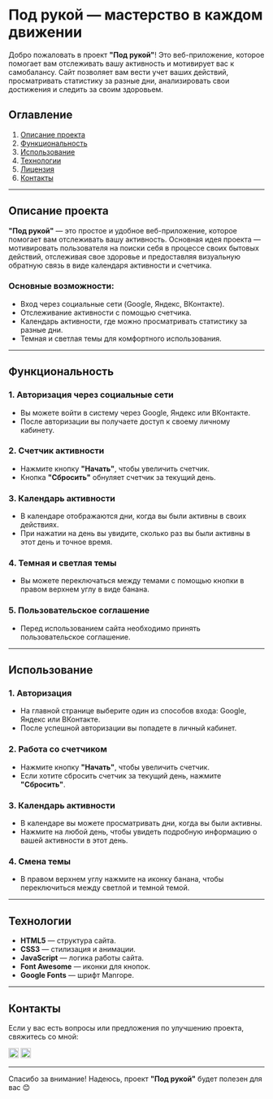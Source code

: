 # Под рукой — мастерство в каждом движении

Добро пожаловать в проект **"Под рукой"**! Это веб-приложение, которое помогает вам отслеживать вашу активность и мотивирует вас к самобалансу. Сайт позволяет вам вести учет ваших действий, просматривать статистику за разные дни, анализировать свои достижения и следить за своим здоровьем.

## Оглавление

1. [Описание проекта](#описание-проекта)
2. [Функциональность](#функциональность)
3. [Использование](#использование)
4. [Технологии](#технологии)
5. [Лицензия](#лицензия)
6. [Контакты](#контакты)

---

## Описание проекта

**"Под рукой"** — это простое и удобное веб-приложение, которое помогает вам отслеживать вашу активность. Основная идея проекта — мотивировать пользователя на поиски себя в процессе своих бытовых действий, отслеживая свое здоровье и предоставляя визуальную обратную связь в виде календаря активности и счетчика.

### Основные возможности:
- Вход через социальные сети (Google, Яндекс, ВКонтакте).
- Отслеживание активности с помощью счетчика.
- Календарь активности, где можно просматривать статистику за разные дни.
- Темная и светлая темы для комфортного использования.

---

## Функциональность

### 1. **Авторизация через социальные сети**
   - Вы можете войти в систему через Google, Яндекс или ВКонтакте.
   - После авторизации вы получаете доступ к своему личному кабинету.

### 2. **Счетчик активности**
   - Нажмите кнопку **"Начать"**, чтобы увеличить счетчик.
   - Кнопка **"Сбросить"** обнуляет счетчик за текущий день.

### 3. **Календарь активности**
   - В календаре отображаются дни, когда вы были активны в своих действиях.
   - При нажатии на день вы увидите, сколько раз вы были активны в этот день и точное время.

### 4. **Темная и светлая темы**
   - Вы можете переключаться между темами с помощью кнопки в правом верхнем углу в виде банана.

### 5. **Пользовательское соглашение**
   - Перед использованием сайта необходимо принять пользовательское соглашение.

---

## Использование

### 1. **Авторизация**
   - На главной странице выберите один из способов входа: Google, Яндекс или ВКонтакте.
   - После успешной авторизации вы попадете в личный кабинет.

### 2. **Работа со счетчиком**
   - Нажмите кнопку **"Начать"**, чтобы увеличить счетчик.
   - Если хотите сбросить счетчик за текущий день, нажмите **"Сбросить"**.

### 3. **Календарь активности**
   - В календаре вы можете просматривать дни, когда вы были активны.
   - Нажмите на любой день, чтобы увидеть подробную информацию о вашей активности в этот день.

### 4. **Смена темы**
   - В правом верхнем углу нажмите на иконку банана, чтобы переключиться между светлой и темной темой.

---

## Технологии

- **HTML5** — структура сайта.
- **CSS3** — стилизация и анимации.
- **JavaScript** — логика работы сайта.
- **Font Awesome** — иконки для кнопок.
- **Google Fonts** — шрифт Manrope.

---

## Контакты

Если у вас есть вопросы или предложения по улучшению проекта, свяжитесь со мной:

[<img src="https://upload.wikimedia.org/wikipedia/commons/2/21/VK.com-logo.svg" alt="VK" width="20">](https://vk.com/bordhzia)
[<img src="https://upload.wikimedia.org/wikipedia/commons/8/82/Telegram_logo.svg" alt="Telegram" width="20">](https://t.me/topvselennaya)

---

Спасибо за внимание! Надеюсь, проект **"Под рукой"** будет полезен для вас 😊
